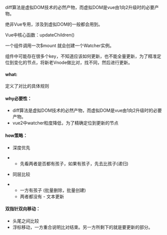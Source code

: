 diff算法是虚拟DOM技术的必然产物，而虚拟DOM是vue由1向2升级时的必要产物。

绝非Vue专用，涉及到虚拟DOM的一般都会用到。

Vue中核心函数：updateChildren()



一个组件调用一次$mount 就会创建一个Watcher实例。

组件中可能存在很多个key，不知道应该如何更新，也不能全量更新，为了精准定位到变化的节点，将新老Vnode做比对，找不同，然后进行更新。



#### what:

定义了对比的具体规则

#### why必要性：

- diff算法是虚拟DOM技术的必然产物，而虚拟DOM是vue由1向2升级时的必要产物。
- vue2中watcher粒度降低，为了精确定位到更新的节点

#### how策略：

- 深度优先

- - 先看两者是否都有孩子，如果有孩子，先去比孩子(递归)

- 同层比较

- - 一方有孩子 (批量删除，批量创建)
  - 两者都没有 - 文本更新



#### 双指针双向移动：

- 头尾之间比较
- 浮标移动，一方重合说明比对结束。另一方所剩下的就是要更新的部分。